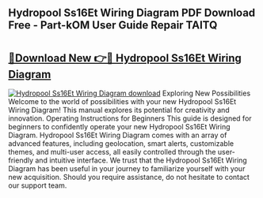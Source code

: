 ## Hydropool Ss16Et Wiring Diagram PDF Download Free - Part-kOM User Guide Repair TAITQ

# <h2><a href="http://dfs8uwg.blite.top/?on=Hydropool+Ss16Et+Wiring+Diagram">🔗Download New 👉🔴 Hydropool Ss16Et Wiring Diagram</a></h2>

[![Hydropool Ss16Et Wiring Diagram download](https://i.imgur.com/lujVjoI.png)](http://dfs8uwg.blite.top/?on=Hydropool+Ss16Et+Wiring+Diagram)
Exploring New Possibilities Welcome to the world of possibilities with your new Hydropool Ss16Et Wiring Diagram! This manual explores its potential for creativity and innovation. Operating Instructions for Beginners This guide is designed for beginners to confidently operate your new Hydropool Ss16Et Wiring Diagram. Hydropool Ss16Et Wiring Diagram comes with an array of advanced features, including geolocation, smart alerts, customizable themes, and multi-user access, all easily controlled through the user-friendly and intuitive interface. We trust that the Hydropool Ss16Et Wiring Diagram has been useful in your journey to familiarize yourself with your new acquisition. Should you require assistance, do not hesitate to contact our support team.
